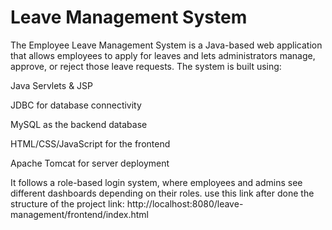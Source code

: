 <h1>Leave Management System</h1>

<p>The Employee Leave Management System is a Java-based web application that allows employees to apply for leaves and lets administrators manage, approve, or reject those leave requests. The system is built using:

Java Servlets & JSP

JDBC for database connectivity

MySQL as the backend database

HTML/CSS/JavaScript for the frontend

Apache Tomcat for server deployment

It follows a role-based login system, where employees and admins see different dashboards depending on their roles.
use this link after done the structure of the project
link: http://localhost:8080/leave-management/frontend/index.html
</p>
